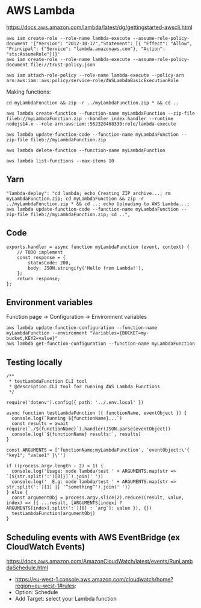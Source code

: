 # AWS Lambda

https://docs.aws.amazon.com/lambda/latest/dg/gettingstarted-awscli.html

    aws iam create-role --role-name lambda-execute --assume-role-policy-document '{"Version": "2012-10-17","Statement": [{ "Effect": "Allow", "Principal": {"Service": "lambda.amazonaws.com"}, "Action": "sts:AssumeRole"}]}'
    aws iam create-role --role-name lambda-execute --assume-role-policy-document file://trust-policy.json

    aws iam attach-role-policy --role-name lambda-execute --policy-arn arn:aws:iam::aws:policy/service-role/AWSLambdaBasicExecutionRole

Making functions:

    cd myLambdaFunction && zip -r ../myLambdaFunction.zip * && cd ..

    aws lambda create-function --function-name myLambdaFunction --zip-file fileb://myLambdaFunction.zip --handler index.handler --runtime nodejs14.x --role arn:aws:iam::562328468330:role/lambda-execute

    aws lambda update-function-code --function-name myLambdaFunction --zip-file fileb://myLambdaFunction.zip

    aws lambda delete-function --function-name myLambdaFunction

    aws lambda list-functions --max-items 10


## Yarn

    "lambda-deploy": "cd lambda; echo Creating ZIP archive...; rm myLambdaFunction.zip; cd myLambdaFunction && zip -r ../myLambdaFunction.zip * && cd ..; echo Uploading to AWS Lambda...; aws lambda update-function-code --function-name myLambdaFunction --zip-file fileb://myLambdaFunction.zip; cd ..",


## Code

    exports.handler = async function myLambdaFunction (event, context) {
        // TODO implement
        const response = {
            statusCode: 200,
            body: JSON.stringify('Hello from Lambda!'),
        };
        return response;
    };


## Environment variables

Function page -> Configuration -> Environment variables

    aws lambda update-function-configuration --function-name myLambdaFunction --environment "Variables={BUCKET=my-bucket,KEY2=value}"
    aws lambda get-function-configuration --function-name myLambdaFunction


## Testing locally

    /**
     * testLambdaFunction CLI tool
     * @description CLI tool for running AWS Lambda Functions
     */

    require('dotenv').config({ path: '../.env.local' })

    async function testLambdaFunction ({ functionName, eventObject }) {
      console.log(`Running ${functionName}...`)
      const results = await require(`./${functionName}`).handler(JSON.parse(eventObject))
      console.log(`${functionName} results:`, results)
    }

    const ARGUMENTS = ['functionName:myLambdaFunction', 'eventObject:\'{ "key1"; "value1" }\'']

    if ((process.argv.length - 2) < 1) {
      console.log('Usage: node lambda/test ' + ARGUMENTS.map(str => `[${str.split(':')[0]}]`).join(' '))
      console.log('  E.g: node lambda/test ' + ARGUMENTS.map(str => str.split(':')[1] || '“something”').join(' '))
    } else {
      const argumentObj = process.argv.slice(2).reduce((result, value, index) => ({ ...result, [ARGUMENTS[index] ? ARGUMENTS[index].split(':')[0] : `arg`]: value }), {})
      testLambdaFunction(argumentObj)
    }


## Scheduling events with AWS EventBridge (ex CloudWatch Events)

https://docs.aws.amazon.com/AmazonCloudWatch/latest/events/RunLambdaSchedule.html

- https://eu-west-1.console.aws.amazon.com/cloudwatch/home?region=eu-west-1#rules:
- Option: Schedule
- Add Target: select your Lambda function
